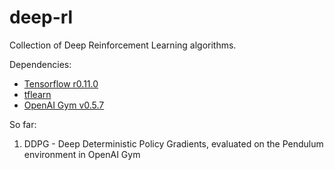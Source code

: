 # deep-rl
Collection of Deep Reinforcement Learning algorithms.

Dependencies: 

* [Tensorflow r0.11.0](https://storage.googleapis.com/tensorflow/mac/cpu/tensorflow-0.11.0-py2-none-any.whl)
* [tflearn](http://tflearn.org/installation/)
* [OpenAI Gym v0.5.7](https://github.com/openai/gym/tree/0.5.7)

So far: 

1. DDPG - Deep Deterministic Policy Gradients, evaluated on the Pendulum environment in OpenAI Gym
